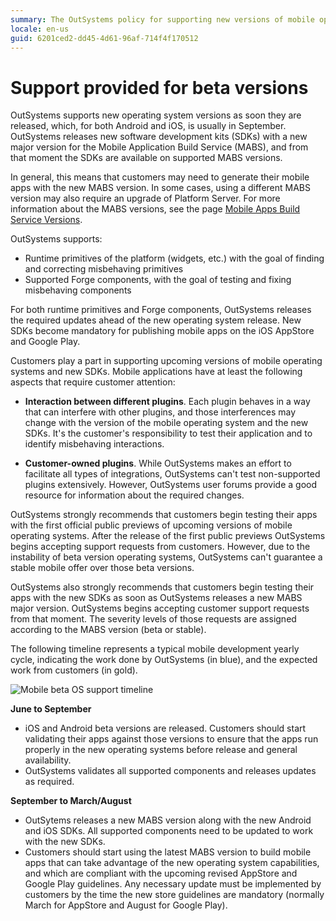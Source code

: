 ```yaml
---
summary: The OutSystems policy for supporting new versions of mobile operating systems, and the new SDK versions from Android and iOS.
locale: en-us
guid: 6201ced2-dd45-4d61-96af-714f4f170512
---
```


# Support provided for beta versions

OutSystems supports new operating system versions as soon they are released, which, for both Android and iOS, is usually in September. OutSystems releases new software development kits (SDKs) with a new major version for the Mobile Application Build Service (MABS), and from that moment the SDKs are available on supported MABS versions.

In general, this means that customers may need to generate their mobile apps with the new MABS version. In some cases, using a different MABS version may also require an upgrade of Platform Server. For more information about the MABS versions, see the page [Mobile Apps Build Service Versions](https://success.outsystems.com/Support/Release_Notes/Mobile_Apps_Build_Service_Versions).

OutSystems supports:

* Runtime primitives of the platform (widgets, etc.) with the goal of finding and correcting misbehaving primitives
* Supported Forge components, with the goal of testing and fixing misbehaving components

For both runtime primitives and Forge components, OutSystems releases the required updates ahead of the new operating system release.  New SDKs become mandatory for publishing mobile apps on the iOS AppStore and Google Play. 

Customers play a part in supporting upcoming versions of mobile operating systems and new SDKs. Mobile applications have at least the following aspects that require customer attention:

 
* **Interaction between different plugins**. Each plugin behaves in a way that can interfere with other plugins, and those interferences may change with the version of the mobile operating system and the new SDKs. It's the customer's responsibility to test their application and to identify misbehaving interactions.

* **Customer-owned plugins**. While OutSystems makes an effort to facilitate all types of integrations, OutSystems can't test non-supported plugins extensively. However, OutSystems user forums provide a good resource for information about the required changes.
 
OutSystems strongly recommends that customers begin testing their apps with the first official public previews of upcoming versions of mobile operating systems. After the release of the first public previews OutSystems begins accepting support requests from customers. However, due to the instability of beta version operating systems, OutSystems can't guarantee a stable mobile offer over those beta versions.

OutSystems also strongly recommends that customers begin testing their apps with the new SDKs as soon as OutSystems releases a new MABS major version. OutSystems begins accepting customer support requests from that moment. The severity levels of those requests are assigned according to the MABS version (beta or stable).

The following timeline represents a typical mobile development yearly cycle, indicating the work done by OutSystems (in blue), and the expected work from customers (in gold).
 

![Mobile beta OS support timeline](images/timeline-mabs.png)

**June to September**

* iOS and Android beta versions are released. Customers should start validating their apps against those versions to ensure that the apps run properly in the new operating systems before release and general availability.
* OutSystems validates all supported components and releases updates as required.

**September to March/August**

* OutSytems releases a new MABS version along with the new Android and iOS SDKs. All supported components need to be updated to work with the new SDKs.
* Customers should start using the latest MABS version to build mobile apps that can take advantage of the new operating system capabilities, and which are compliant with the upcoming revised AppStore and Google Play guidelines. Any necessary update must be implemented by customers by the time the new store guidelines are mandatory (normally March for AppStore and August for Google Play).